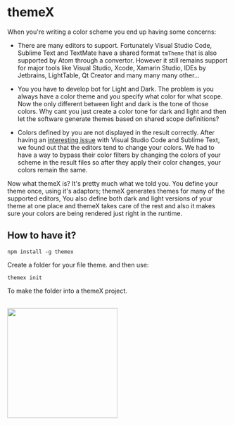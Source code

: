 
# themeX
When you're writing a color scheme you end up having some concerns:
- There are many editors to support. Fortunately Visual Studio Code, Sublime Text and TextMate have a shared format `tmTheme` that is also supported by Atom through a convertor. However it still remains support for major tools like Visual Studio, Xcode, Xamarin Studio, IDEs by Jetbrains, LightTable, Qt Creator and many many many other...

- You you have to develop bot for Light and Dark. The problem is you always have a color theme and you specify what color for what scope. Now the only different between light and dark is the tone of those colors. Why cant you just create a color tone for dark and light and then let the software generate themes based on shared scope definitions?

- Colors defined by you are not displayed in the result correctly. After having an [interesting issue](https://github.com/Microsoft/vscode/issues/9629) with Visual Studio Code and Sublime Text, we found out that the editors tend to change your colors. We had to have a way to bypass their color filters by changing the colors of your scheme in the result files so after they apply their color changes, your colors remain the same.

Now what themeX is? It's pretty much what we told you. You define your theme once, using it's adaptors; themeX generates themes for many of the supported editors, You also define both dark and light versions of your theme at one place and themeX takes care of the rest and also it makes sure your colors are being rendered just right in the runtime.

## How to have it?
```
npm install -g themex
```
Create a folder for your file theme. and then use:
```
themex init
```
To make the folder into a themeX project.

<br />
<a href="http://www.karyfoundation.org/">
    <img src="http://www.karyfoundation.org/foundation/logo/github-full-horse.png" width="250"/>
</a>
